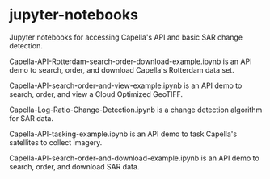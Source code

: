 # jupyter-notebooks
Jupyter notebooks for accessing Capella's API and basic SAR change detection.

Capella-API-Rotterdam-search-order-download-example.ipynb is an API demo to search, order, and download Capella's Rotterdam data set.

Capella-API-search-order-and-view-example.ipynb is an API demo to search, order, and view a Cloud Optimized GeoTIFF.

Capella-Log-Ratio-Change-Detection.ipynb is a change detection algorithm for SAR data.

Capella-API-tasking-example.ipynb is an API demo to task Capella's satellites to collect imagery.

Capella-API-search-order-and-download-example.ipynb is an API demo to search, order, and download SAR data.
